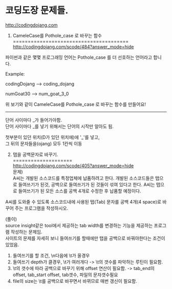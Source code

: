 
코딩도장 문제들.  
============   
http://codingdojang.com  
  
  
1. CameleCase를 Pothole_case 로 바꾸는 함수  
=======================================  
http://codingdojang.com/scode/484?answer_mode=hide  
  
파이썬과 같은 몇몇 프로그래밍 언어는 Pothole_case 를 더 선호하는 언어라고 합니다.  
  
Example:  
  
codingDojang --> coding_dojang  
  
numGoat30 --> num_goat_3_0  
  
위 보기와 같이 CameleCase를 Pothole_case 로 바꾸는 함수를 만들어요!  
  
  
---------------------  
단어 사이마다 _가 들어가야함.  
단어 사이마다 _를 넣기 위해서는 단어의 시작만 알아도 됨.  
  
첫부분이 있던 위치(D가 있던 위치에)에 '_'를 넣고,  
그 뒤의 문자들을(ojang) 모두 1칸씩 이동  
  
  
2. 탭을 공백문자로 바꾸기.  
====================  
http://codingdojang.com/scode/405?answer_mode=hide  
문제)  
A씨는 개발된 소스코드를 특정업체에 납품하려고 한다. 개발된 소스코드들은 탭으로 들여쓰기가 된것, 공백으로 들여쓰기가 된 것들이 섞여 있다고 한다. A씨는 탭으로  들여쓰기가 된 모든 소스를 공백 4개로 수정한 후 납품할 예정이다.  
  
A씨를 도와줄 수 있도록 소스코드내에 사용된 탭(Tab) 문자를 공백 4개(4 space)로 바꾸어 주는 프로그램을 작성하시오.  
  
(풀이)  
source insight같은 tool에서 제공하는 tab width를 변경하는 기능을 제공하는 프로그램 작성하는 문제임.  
사이트의 문제를 자세히 보니 들여쓰기를 할때에만 탭을 공백으로 바꿔야한다는 조건이 있었음.  
  
1. 들여쓰기를 할 조건, \n다음에 \t가 올경우  
2. 들여쓰기 depth가 클경우, \t가 여러개다 -> \t의 갯수를 파악하는 루틴이 필요함.  
3. \t의 갯수에 따라 공백으로 바꾸기 위해 offset 연산이 필요함. -> tab_end의 offset, tab_start offset, tab갯수, 파일의 문자갯수필요  
4. file의 size는 \t를 공백으로 바꾸면서 바뀌므로 매번 갱신이 필요함.  
  
